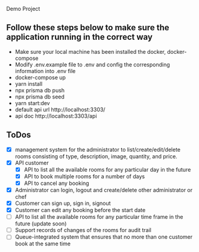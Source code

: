 Demo Project
## Follow these steps below to make sure the application running in the correct way

- Make sure your local machine has been installed the docker, docker-compose
- Modify .env.example file to .env and config the corresponding information into .env file
- docker-compose up
- yarn install
- npx prisma db push
- npx prisma db seed
- yarn start:dev
- default api url http://localhost:3303/
- api doc http://localhost:3303/api 
## ToDos
- [x] management system for the administrator to list/create/edit/delete
rooms consisting of type, description, image, quantity, and price.
- [x] API customer
    - [x] API to list all the available rooms for any particular day in the future
    - [x] API to book multiple rooms for a number of days
    - [x] API to cancel any booking
- [x] Administrator can login, logout and create/delete other administrator or chef
- [x] Customer can sign up, sign in, signout
- [x] Customer can edit any booking before the start date
- [ ] API to list all the available rooms for any particular time frame in the future (update soon)
- [ ] Support records of changes of the rooms for audit trail
- [ ] Queue-integrated system that ensures that no more than one customer book at the same time

